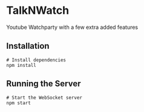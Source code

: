 # TalkNWatch
Youtube Watchparty with a few extra added features

## Installation

```
# Install dependencies
npm install
```

## Running the Server

```
# Start the WebSocket server
npm start
```